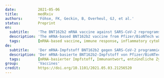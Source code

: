 ```yaml
---
date:          2021-05-06
title:         medRxiv
authors:       'Föhse, FK, Geckin, B, Overheul, GJ, et al.'
status:        Preprint
en:
  subtitle:    'The BNT162b2 mRNA vaccine against SARS-CoV-2 reprograms both adaptive and innate immune responses'
  description: 'The mRNA-based BNT162b2 vaccine from Pfizer/BioNTech was the first registered COVID-19 vaccine and has been shown to be up to 95% effective in preventing SARS-CoV-2 infections. Little is known about the broad effects of the new class of mRNA vaccines, especially whether they have combined effects on innate and adaptive immune responses. Here we confirmed that BNT162b2 vaccination of healthy individuals induced effective humoral and cellular immunity against several SARS-CoV-2 variants. Interestingly, however, the BNT162b2 vaccine also modulated the production of inflammatory cytokines by innate immune cells upon stimulation with both specific (SARS-CoV-2) and non-specific (viral, fungal and bacterial) stimuli. The response of innate immune cells to TLR4 and TLR7/8 ligands was lower after BNT162b2 vaccination, while fungi-induced cytokine responses were stronger. In conclusion, the mRNA BNT162b2 vaccine induces complex functional reprogramming of innate immune responses, which should be considered in the development and use of this new class of vaccines.'
  tags:        [mRNA-based vaccine, immune response, inflammatory cytokines]
de:
  subtitle:    'Der mRNA-Impfstoff BNT162b2 gegen SARS-CoV-2 programmiert sowohl die adaptive als auch die angeborene Immunantwort um'
  description: 'Der mRNA-basierte BNT162b2-Impfstoff von Pfizer/BioNTech war der erste zugelassene COVID-19-Impfstoff und hat sich bei der Prävention von SARS-CoV-2-Infektionen als bis zu 95 % wirksam erwiesen. Über die breite Wirkung der neuen Klasse von mRNA-Impfstoffen ist wenig bekannt, insbesondere darüber, ob sie kombinierte Wirkungen auf angeborene und adaptive Immunantworten haben. Hier konnten wir bestätigen, dass die BNT162b2-Impfung gesunder Personen eine wirksame humorale und zelluläre Immunität gegen mehrere SARS-CoV-2-Varianten auslöst. Interessanterweise modulierte der BNT162b2-Impfstoff jedoch auch die Produktion entzündlicher Zytokine durch angeborene Immunzellen nach Stimulation mit spezifischen (SARS-CoV-2) und unspezifischen (viralen, pilzlichen und bakteriellen) Stimuli. Die Reaktion der angeborenen Immunzellen auf TLR4- und TLR7/8-Liganden war nach der BNT162b2-Impfung geringer, während die durch Pilze ausgelösten Zytokinreaktionen stärker waren. Zusammenfassend lässt sich sagen, dass der mRNA-Impfstoff BNT162b2 eine komplexe funktionelle Umprogrammierung der angeborenen Immunantworten bewirkt, was bei der Entwicklung und Verwendung dieser neuen Impfstoffklasse berücksichtigt werden sollte.' 
  tags:        [mRNA-basierter Impfstoff, Immunantwort, entzündliche Zytokine]
group:         'Vaccines'
credit:        https://doi.org/10.1101/2021.05.03.21256520
---
```

